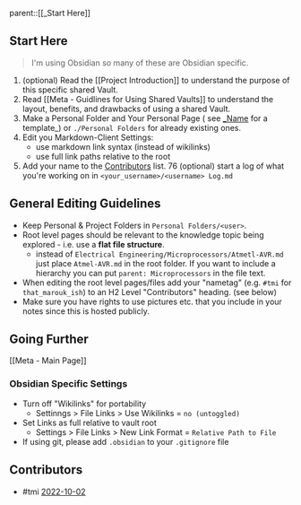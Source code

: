 parent::[[_Start Here]]

## Start Here
> I'm using Obsidian so many of these are Obsidian specific. 

1. (optional) Read the [[Project Introduction]] to understand the purpose of this specific shared Vault. 
2. Read [[Meta - Guidlines for Using Shared Vaults]] to understand the layout, benefits, and drawbacks of using a shared Vault. 
3. Make a Personal Folder and Your Personal Page ( see  [_Name](_Name.md) for a template_) or `./Personal Folders` for already existing ones.
4. Edit you Markdown-Client Settings:
	- use markdown link syntax (instead of wikilinks)
	- use full link paths relative to the root
5. Add your name to the [Contributors](_Start%20Here.md#Contributors) list. 
76 (optional) start a log of what you're working on in `<your_username>/<username> Log.md`

## General Editing Guidelines
- Keep Personal & Project Folders in `Personal Folders/<user>`. 
- Root level pages should be relevant to the knowledge topic being explored - i.e. use a **flat file structure**. 
	- instead of `Electrical Engineering/Microprocessors/Atmetl-AVR.md` just place `Atmel-AVR.md` in the root folder. If you want to include a hierarchy you can put `parent: Microprocessors` in the file text.
- When editing the root level pages/files add your "nametag" (e.g. `#tmi` for `that_marouk_ish`) to an H2 Level "Contributors" heading.  (see below)
- Make sure you have rights to use pictures etc. that you include in your notes since this is hosted publicly. 

## Going Further
[[Meta - Main Page]]

### Obsidian Specific Settings
- Turn off "Wikilinks" for portability
	- Settinngs > File Links > Use Wikilinks = `no (untoggled)`
- Set Links as full relative to vault root
	- Settings > File Links > New Link Format =  `Relative Path to File `
- If using git, please add `.obsidian` to your `.gitignore` file 


## Contributors
- #tmi [2022-10-02](2022-10-02) 